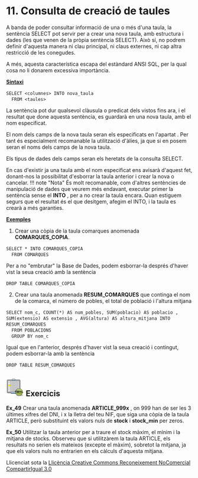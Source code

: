 
# 11\. Consulta de creació de taules


A banda de poder consultar informació de una o més d'una taula, la sentència
SELECT pot servir per a crear una nova taula, amb estructura i dades (les que
venen de la pròpia sentència SELECT). Això sí, no podrem definir d'aquesta
manera ni clau principal, ni claus externes, ni cap altra restricció de les
conegudes.

A més, aquesta característica escapa del estàndard ANSI SQL, per la qual cosa
no li donarem excessiva importància.

**<u>Sintaxi</u>**
```
SELECT <columnes> INTO nova_taula  
  FROM <taules>
```
La sentència pot dur qualsevol clàusula o predicat dels vistos fins ara, i el
resultat que done aquesta sentència, es guardarà en una nova taula, amb el nom
especificat.

El nom dels camps de la nova taula seran els especificats en l'apartat
<columnes>. Per tant és especialment recomanable la utilització d'àlies, ja
que si en posem seran el noms dels camps de la nova taula.

Els tipus de dades dels camps seran els heretats de la consulta SELECT.

En cas d'existir ja una taula amb el nom especificat ens avisarà d'aquest fet,
donant-nos la possibilitat d'esborrar la taula anterior i crear la nova o
cancelar.
!!! note "Nota"
    És molt recomanable, com d'altres sentències de manipulació de dades que
    veurem més endavant, executar primer la sentència sense el <b>INTO</b> , per a
    no crear la taula encara. Quan estiguem segurs que el resultat és el que
    desitgem, afegim el INTO, i la taula es crearà a més garanties.


**<u>Exemples</u>**

  1) Crear una còpia de la taula comarques anomenada **COMARQUES_COPIA**.
```
SELECT * INTO COMARQUES_COPIA  
  FROM COMARQUES
```
Per a no "embrutar" la Base de Dades, podem esborrar-la després d'haver vist
la seua creació amb la sentència
```
DROP TABLE COMARQUES_COPIA
```
  2) Crear una taula anomenada **RESUM_COMARQUES** que continga el nom de la comarca, el número de pobles, el total de població i l'altura mitjana
```
SELECT nom_c, COUNT(*) AS num_pobles, SUM(poblacio) AS poblacio , SUM(extensio) AS extensio , AVG(altura) AS altura_mitjana INTO RESUM_COMARQUES  
  FROM POBLACIONS  
  GROUP BY nom_c
```
Igual que en l'anterior, després d'haver vist la seua creació i contingut,
podem esborrar-la amb la sentència
```
DROP TABLE RESUM_COMARQUES
```

## ![](icon_activity.gif) Exercicis

**Ex_49** Crear una taula anomenada **ARTICLE_999x** , on 999 han de ser les 3
últimes xifres del DNI, i x la lletra del teu NIF, que siga una còpia de la
taula ARTICLE, però substituint els valors nuls de **stock** i **stock_min**
per zeros.

**Ex_50** Utilitzar la taula anterior per a traure el stock màxim, el mínim i
la mitjana de stocks. Observeu que si utilitzàrem la taula ARTICLE, els
resultats no serien els mateixos (excepte el màxim), sobretot la mitjana, ja
que els valors nuls no entrarien en els càlculs d'aquesta mitjana.

Llicenciat sota la  [Llicència Creative Commons Reconeixement NoComercial
CompartirIgual 3.0](http://creativecommons.org/licenses/by-nc-sa/3.0/)

